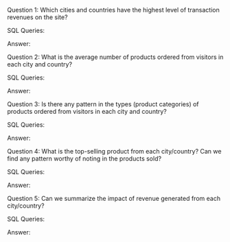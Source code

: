 Question 1: Which cities and countries have the highest level of transaction revenues on the site?

SQL Queries:

Answer: 



Question 2: What is the average number of products ordered from visitors in each city and country?

SQL Queries:

Answer:



Question 3: Is there any pattern in the types (product categories) of products ordered from visitors in each city and country?

SQL Queries:

Answer:



Question 4: What is the top-selling product from each city/country? Can we find any pattern worthy of noting in the products sold?

SQL Queries:

Answer:



Question 5: Can we summarize the impact of revenue generated from each city/country?

SQL Queries:

Answer:
